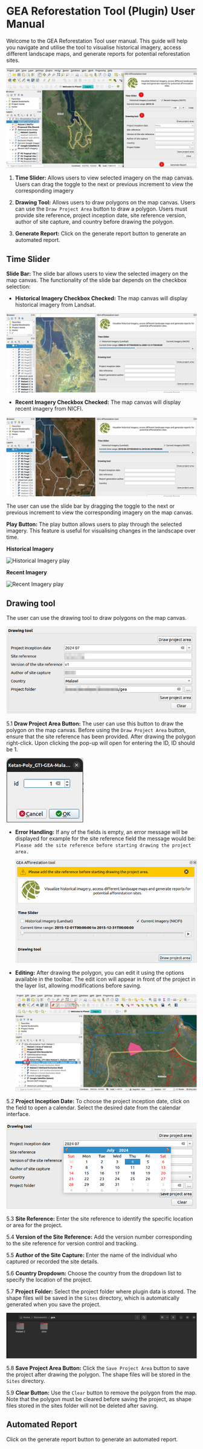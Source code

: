 # GEA Reforestation Tool (Plugin) User Manual

Welcome to the GEA Reforestation Tool user manual. This guide will help you navigate and utilise the tool to visualise historical imagery, access different landscape maps, and generate reports for potential reforestation sites.

![GEA reforestation](./img/gea-reforestation-tool-1.png)

1. **Time Slider:** Allows users to view selected imagery on the map canvas. Users can drag the toggle to the next or previous increment to view the corresponding imagery

2. **Drawing Tool:** Allows users to draw polygons on the map canvas. Users can use the `Draw Project Area` button to draw a polygon. Users must provide site reference, project inception date, site reference version, author of site capture, and country before drawing the polygon.

3. **Generate Report:** Click on the generate report button to generate an automated report.

## Time Slider 

**Slide Bar:** The slide bar allows users to view the selected imagery on the map canvas. The functionality of the slide bar depends on the checkbox selection:

- **Historical Imagery Checkbox Checked:** The map canvas will display historical imagery from Landsat.

![Historical Imagery](./img/gea-reforestation-tool-2.png)

- **Recent Imagery Checkbox Checked:** The map canvas will display recent imagery from NICFI.

![Recent Imagery](./img/gea-reforestation-tool-3.png)


The user can use the slide bar by dragging the toggle to the next or previous increment to view the corresponding imagery on the map canvas.

 **Play Button:** The play button allows users to play through the selected imagery. This feature is useful for visualising changes in the landscape over time.

**Historical Imagery**

![Historical Imagery play](./img/Landsat-working.gif)

**Recent Imagery**

![Recent Imagery play](./img/NICFIworking.gif)

## Drawing tool

The user can use the drawing tool to draw polygons on the map canvas.
    
![Drawing tool](./img/gea-reforestation-tool-5.png)

5.1 **Draw Project Area Button:** The user can use this button to draw the polygon on the map canvas. Before using the `Draw Project Area` button, ensure that the site reference has been provided. After drawing the polygon right-click. Upon clicking the pop-up will open for entering the ID, ID should be 1.

![Id popup](./img/gea-reforestation-tool-9.png)

- **Error Handling:** If any of the fields is empty, an error message will be displayed for example for the site reference field the message would be: `Please add the site reference before starting drawing the project area.`

    ![Error message](./img/gea-reforestation-tool-4.png)

- **Editing:** After drawing the polygon, you can edit it using the options available in the toolbar. The edit icon will appear in front of the project in the layer list, allowing modifications before saving.

    ![Edit options](./img/gea-reforestation-tool-6.png)

5.2 **Project Inception Date:** To choose the project inception date, click on the field to open a calendar. Select the desired date from the calendar interface.

![Calander](./img/gea-reforestation-tool-7.png)

5.3 **Site Reference:** Enter the site reference to identify the specific location or area for the project.

5.4 **Version of the Site Reference:** Add the version number corresponding to the site reference for version control and tracking.

5.5 **Author of the Site Capture:** Enter the name of the individual who captured or recorded the site details.

5.6 **Country Dropdown:** Choose the country from the dropdown list to specify the location of the project.

5.7 **Project Folder:** Select the project folder where plugin data is stored. The shape files will be saved in the `Sites` directory, which is automatically generated when you save the project.

![Sites directory](./img/gea-reforestation-tool-8.png)

5.8 **Save Project Area Button:** Click the `Save Project Area` button to save the project after drawing the polygon. The shape files will be stored in the `Sites` directory.

5.9 **Clear Button:** Use the `Clear` button to remove the polygon from the map. Note that the polygon must be cleared before saving the project, as shape files stored in the sites folder will not be deleted after saving.

## Automated Report

Click on the generate report button to generate an automated report.
